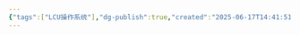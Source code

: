 ```yaml
---
{"tags":["LCU操作系统"],"dg-publish":true,"created":"2025-06-17T14:41:51.887+08:00","updated":"2025-06-17T15:46:39.049+08:00","permalink":"/Operating System/LCU Operating System/银行家算法/","dgPassFrontmatter":true,"noteIcon":""}
---
```


